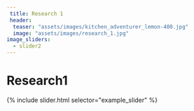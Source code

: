 ```yaml
---
 title: Research 1
 header:
  teaser: "assets/images/kitchen_adventurer_lemon-400.jpg"
  image: "assets/images/research_1.jpg"
image_sliders:
  - slider2
---
```

# Research1

{% include slider.html selector="example_slider" %}
